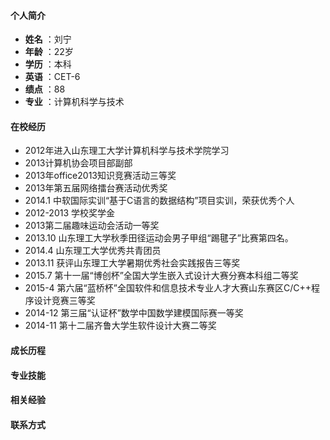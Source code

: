 #### 个人简介
- **姓名** ：刘宁
- **年龄** ：22岁
- **学历** ：本科
- **英语** ：CET-6
- **绩点** ：88
- **专业** ：计算机科学与技术

#### 在校经历
- 2012年进入山东理工大学计算机科学与技术学院学习
- 2013计算机协会项目部副部
- 2013年office2013知识竞赛活动三等奖
- 2013年第五届网络擂台赛活动优秀奖
- 2014.1 中软国际实训“基于C语言的数据结构”项目实训，荣获优秀个人
- 2012-2013 学校奖学金
- 2013第二届趣味运动会活动一等奖
- 2013.10 山东理工大学秋季田径运动会男子甲组“踢毽子”比赛第四名。
- 2014.4 山东理工大学优秀共青团员
- 2013.11 获评山东理工大学暑期优秀社会实践报告三等奖
- 2015.7 第十一届“博创杯”全国大学生嵌入式设计大赛分赛本科组二等奖
- 2015-4 第六届“蓝桥杯”全国软件和信息技术专业人才大赛山东赛区C/C++程序设计竞赛三等奖
- 2014-12 第三届“认证杯”数学中国数学建模国际赛一等奖
- 2014-11 第十二届齐鲁大学生软件设计大赛二等奖
#### 成长历程

#### 专业技能

#### 相关经验

#### 联系方式
